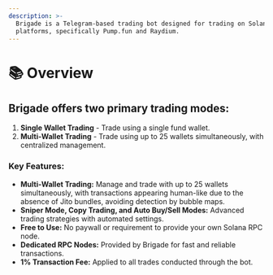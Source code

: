 ```yaml
---
description: >-
  Brigade is a Telegram-based trading bot designed for trading on Solana
  platforms, specifically Pump.fun and Raydium.
---
```


# 📚 Overview

## Brigade offers two primary trading modes:

1. **Single Wallet Trading** - Trade using a single fund wallet.
2. **Multi-Wallet Trading** - Trade using up to 25 wallets simultaneously, with centralized management.

### **Key Features:**

* **Multi-Wallet Trading:** Manage and trade with up to 25 wallets simultaneously, with transactions appearing human-like due to the absence of Jito bundles, avoiding detection by bubble maps.
* **Sniper Mode, Copy Trading, and Auto Buy/Sell Modes:** Advanced trading strategies with automated settings.
* **Free to Use:** No paywall or requirement to provide your own Solana RPC node.
* **Dedicated RPC Nodes:** Provided by Brigade for fast and reliable transactions.
* **1% Transaction Fee:** Applied to all trades conducted through the bot.
